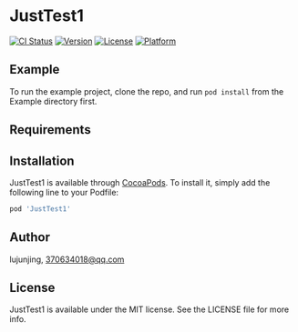 # JustTest1

[![CI Status](https://img.shields.io/travis/lujunjing/JustTest1.svg?style=flat)](https://travis-ci.org/lujunjing/JustTest1)
[![Version](https://img.shields.io/cocoapods/v/JustTest1.svg?style=flat)](https://cocoapods.org/pods/JustTest1)
[![License](https://img.shields.io/cocoapods/l/JustTest1.svg?style=flat)](https://cocoapods.org/pods/JustTest1)
[![Platform](https://img.shields.io/cocoapods/p/JustTest1.svg?style=flat)](https://cocoapods.org/pods/JustTest1)

## Example

To run the example project, clone the repo, and run `pod install` from the Example directory first.

## Requirements

## Installation

JustTest1 is available through [CocoaPods](https://cocoapods.org). To install
it, simply add the following line to your Podfile:

```ruby
pod 'JustTest1'
```

## Author

lujunjing, 370634018@qq.com

## License

JustTest1 is available under the MIT license. See the LICENSE file for more info.
